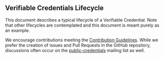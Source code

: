 ## Verifiable Credentials Lifecycle

This document describes a typical lifecycle of a Verifiable Credential. Note
that other lifecycles are contemplated and this document is meant purely as
an example.

We encourage contributions meeting the [Contribution
Guidelines](CONTRIBUTING.md).  While we prefer the creation of issues
and Pull Requests in the GitHub repository, discussions often occur
on the
[public-credentials](http://lists.w3.org/Archives/Public/public-credentials/)
mailing list as well.
